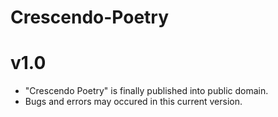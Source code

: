 # Crescendo-Poetry
# v1.0
 - "Crescendo Poetry" is finally published into public domain.
 - Bugs and errors may occured in this current version.